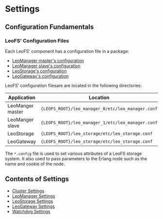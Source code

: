 # Settings
## Configuration Fundamentals
### LeoFS' Configuration Files

Each LeoFS' component has a configuration file in a package:

* <a href="https://github.com/leo-project/leofs/blob/master/apps/leo_manager/priv/leo_manager_0.conf" target="_blank">LeoManager master's configuration</a>
* <a href="https://github.com/leo-project/leofs/blob/master/apps/leo_manager/priv/leo_manager_1.conf" target="_blank">LeoManager slave's configuration</a>
* <a href="https://github.com/leo-project/leofs/blob/master/apps/leo_storage/priv/leo_storage.conf" target="_blank">LeoStorage's configuration</a>
* <a href="https://github.com/leo-project/leofs/blob/master/apps/leo_gateway/priv/leo_gateway.conf" target="_blank">LeoGateway's configuration</a>

LeoFS' configuration filesare are located in the following directories:

| Application    | Location |
|---             |---       |
|LeoManger master|`{LEOFS_ROOT}/leo_manager_0/etc/leo_manager.conf`|
|LeoManger slave |`{LEOFS_ROOT}/leo_manager_1/etc/leo_manager.conf`|
|LeoStorage      |`{LEOFS_ROOT}/leo_storage/etc/leo_storage.conf`  |
|LeoGateway      |`{LEOFS_ROOT}/leo_storage/etc/leo_storage.conf`  |


The `*.config` file is used to set various attributes of a LeoFS storage system. It also used to pass parameters to the Erlang node such as the name and cookie of the node.


## Contents of Settings

* [Cluster Settings](cluster.md)
* [LeoManager Settings](leo_manager.md)
* [LeoStorage Settings](leo_storage.md)
* [LeoGateway Settings](leo_gateway.md)
* [Watchdog Settings](watchdog.md)
